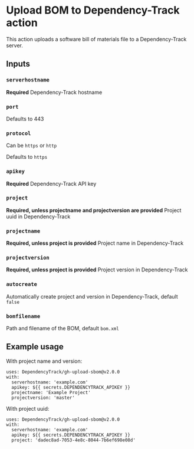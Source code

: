 # Upload BOM to Dependency-Track action

This action uploads a software bill of materials file to a Dependency-Track server.

## Inputs

### `serverhostname`

**Required** Dependency-Track hostname

### `port`

Defaults to 443

### `protocol`

Can be `https` or `http`

Defaults to `https`

### `apikey`

**Required** Dependency-Track API key

### `project`

**Required, unless projectname and projectversion are provided** Project uuid in Dependency-Track

### `projectname`

**Required, unless project is provided** Project name in Dependency-Track

### `projectversion`

**Required, unless project is provided** Project version in Dependency-Track

### `autocreate`

Automatically create project and version in Dependency-Track, default `false`

### `bomfilename`

Path and filename of the BOM, default `bom.xml`

## Example usage

With project name and version:
```
uses: DependencyTrack/gh-upload-sbom@v2.0.0
with:
  serverhostname: 'example.com'
  apikey: ${{ secrets.DEPENDENCYTRACK_APIKEY }}
  projectname: 'Example Project'
  projectversion: 'master'
```

With project uuid:
```
uses: DependencyTrack/gh-upload-sbom@v2.0.0
with:
  serverhostname: 'example.com'
  apikey: ${{ secrets.DEPENDENCYTRACK_APIKEY }}
  project: 'dadec8ad-7053-4e8c-8044-7b6ef698e08d'
```
